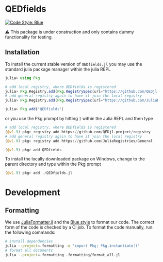 # QEDfields

[![Code Style: Blue](https://img.shields.io/badge/code%20style-blue-4495d1.svg)](https://github.com/invenia/BlueStyle)


:warning: This package is under construction and only contains dummy functionality for testing.

## Installation

To install the current stable version of `QEDfields.jl` you may use the standard julia package manager within the julia REPL

```julia
julia> using Pkg

# add local registry, where QEDfields is registered
julia> Pkg.Registry.add(Pkg.RegistrySpec(url="https://github.com/QEDjl-project/registry"))
# add general registry again to have it join the local registry
julia> Pkg.Registry.add(Pkg.RegistrySpec(url="https://github.com/JuliaRegistries/General"))

julia> Pkg.add("QEDfields")
```

or you use the Pkg prompt by hitting `]` within the Julia REPL and then type

```julia
# add local registry, where QEDfields is registered
(@v1.9) pkg> registry add https://github.com/QEDjl-project/registry
# add general registry again to have it join the local registry
(@v1.9) pkg> registry add https://github.com/JuliaRegistries/General

(@v1.9) pkg> add QEDfields
```

To install the locally downloaded package on Windows, change to the parent directory and type within the Pkg prompt

```julia
(@v1.9) pkg> add ./QEDfields.jl
```

# Development

## Formatting

We use [JuliaFormatter.jl](https://domluna.github.io/JuliaFormatter.jl/dev/) and the [Blue style](https://github.com/invenia/BlueStyle) to format our code. The correct form of the code is checked by a CI job. To format the code manually, run the following commands:

```bash
# install dependencies
julia --project=.formatting -e 'import Pkg; Pkg.instantiate()'
# format all documents
julia --project=.formatting .formatting/format_all.jl
```
